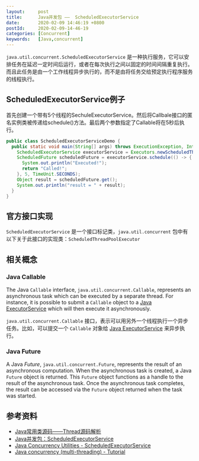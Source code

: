 ```yaml
---
layout:     post
title:      Java并发包 ——  ScheduledExecutorService
date:       2020-02-09 14:46:19 +0800
postId:     2020-02-09-14-46-19
categories: [Concurrent]
keywords:   [Java,concurrent]
---
```


`java.util.concurrent.ScheduledExecutorService` 是一种执行服务，它可以安排任务在延迟一定时间后运行，或者在每次执行之间以固定的时间间隔重复执行。而且此任务是由一个工作线程异步执行的，而不是由将任务交给预定执行程序服务的线程执行。

## ScheduledExecutorService例子

首先创建一个带有5个线程的SechuleExecutorService。然后将Callbale接口的匿名实例类被传递给schedule()方法。最后两个参数指定了Callable将在5秒后执行。


```java
public class ScheduledExecutorServiceDemo {
  public static void main(String[] args) throws ExecutionException, InterruptedException {
    ScheduledExecutorService executorService = Executors.newScheduledThreadPool(5);
    ScheduledFuture scheduledFuture = executorService.schedule(() -> {
      System.out.println("Executed!");
      return "Called!";
    }, 5, TimeUnit.SECONDS);
    Object result = scheduledFuture.get();
    System.out.println("result = " + result);
  }
}
```



## 官方接口实现

`ScheduledExecutorService` 是一个接口标记类，`java.util.concurrent` 包中有以下关于此接口的实现类：`ScheduledThreadPoolExecutor`



## 相关概念

### Java Callable

The Java `Callable` interface, `java.util.concurrent.Callable`, represents an asynchronous task which can be executed by a separate thread. For instance, it is possible to submit a `Callable` object to a [Java ExecutorService](http://tutorials.jenkov.com/java-util-concurrent/executorservice.html) which will then execute it asynchronously.

`java.util.concurrent.Callable` 接口，表示可以用另外一个线程执行一个异步任务。比如，可以提交一个 `Callable` 对象给 [Java ExecutorService](http://tutorials.jenkov.com/java-util-concurrent/executorservice.html) 来异步执行。

### Java Future

A Java *Future*, `java.util.concurrent.Future`, represents the result of an asynchronous computation. When the asynchronous task is created, a Java `Future` object is returned. This `Future` object functions as a handle to the result of the asynchronous task. Once the asynchronous task completes, the result can be accessed via the `Future` object returned when the task was started.


## 参考资料

* [Java常用类源码——Thread源码解析](https://wangchangchung.github.io/2016/12/05/Java常用类源码——Thread源码解析/)
* [Java并发包：ScheduledExecutorService](https://blog.csdn.net/zxc123e/article/details/51911652)
* [Java Concurrency Utilities - ScheduledExecutorService](http://tutorials.jenkov.com/java-util-concurrent/scheduledexecutorservice.html)
* [Java concurrency (multi-threading) - Tutorial](https://www.vogella.com/tutorials/JavaConcurrency/article.html)
